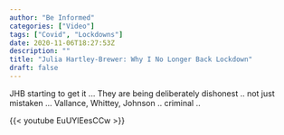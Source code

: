 ```yaml
---
author: "Be Informed"
categories: ["Video"]
tags: ["Covid", "Lockdowns"]
date: 2020-11-06T18:27:53Z
description: ""
title: "Julia Hartley-Brewer: Why I No Longer Back Lockdown"
draft: false
---
```


JHB starting to get it ... They are being deliberately dishonest .. not just mistaken ...
Vallance, Whittey, Johnson .. criminal ..

{{< youtube EuUYlEesCCw >}}